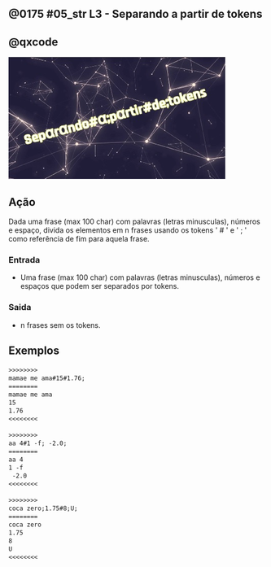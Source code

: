 ## @0175 #05_str L3 - Separando a partir de tokens
## @qxcode

![](capa.jpg)

## Ação

Dada uma frase (max 100 char) com palavras (letras minusculas), números e espaço, divida os elementos em n frases usando os tokens ' # ' e ' ; ' como referência de fim para aquela frase.

### Entrada

* Uma frase (max 100 char) com palavras (letras minusculas), números e espaços que podem ser separados por tokens.

### Saida

* n frases sem os tokens.

## Exemplos

```
>>>>>>>>
mamae me ama#15#1.76;
========
mamae me ama
15
1.76
<<<<<<<<

>>>>>>>>
aa 4#1 -f; -2.0;
========
aa 4
1 -f
 -2.0
<<<<<<<<

>>>>>>>>
coca zero;1.75#8;U;
========
coca zero
1.75
8
U
<<<<<<<<
```

#